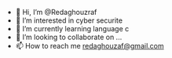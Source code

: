 - 👋 Hi, I’m @Redaghouzraf
- 👀 I’m interested in cyber securite
- 🌱 I’m currently learning language c
- 💞️ I’m looking to collaborate on ...
- 📫 How to reach me redaghouzaf@gmail.com

<!---
Redaghouzraf/Redaghouzraf is a ✨ special ✨ repository because its `README.md` (this file) appears on your GitHub profile.
You can click the Preview link to take a look at your changes.
--->
